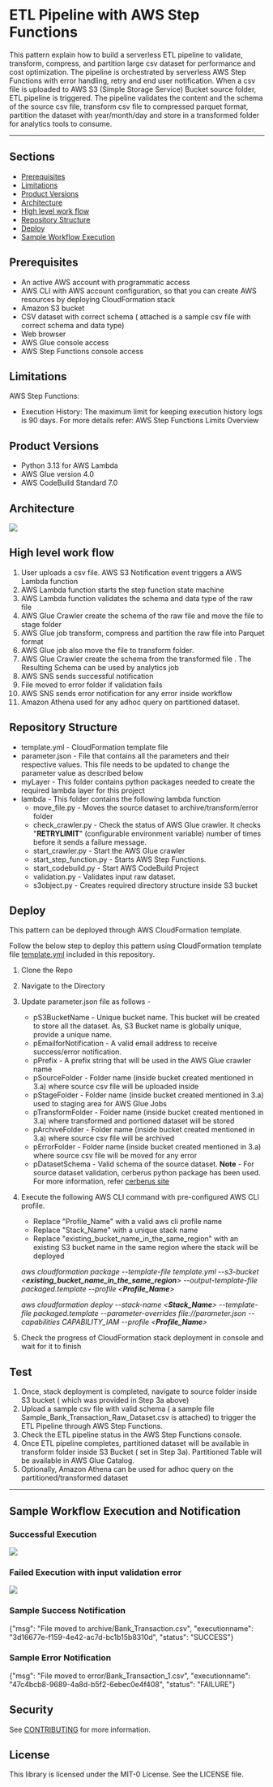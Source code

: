 # ETL Pipeline with AWS Step Functions


This pattern explain how to build a serverless  ETL pipeline to validate, transform, compress, 
and partition large csv dataset for performance and cost optimization. 
The pipeline is orchestrated by serverless AWS Step Functions with error handling, retry and end user notification.
When a csv file is uploaded to AWS S3 (Simple Storage Service) Bucket source folder, ETL pipeline is triggered. 
The pipeline validates the content and the schema of the source csv file, transform csv file to compressed parquet format, 
partition the dataset with year/month/day  and store in a transformed folder for  analytics tools to consume.


---

## Sections
- [Prerequisites](#Prerequisites)
- [Limitations](#Limitations)
- [Product Versions](#Product-Versions)
- [Architecture](#Architecture)
- [High level work flow](#High-level-work-flow)
- [Repository Structure](#Repository-Structure)
- [Deploy](#Deploy)
- [Sample Workflow Execution](#Sample-Workflow-Execution-and-Notification)

## Prerequisites 

* An active AWS account with programmatic access
* AWS CLI with AWS account configuration, so that you can create AWS resources by deploying CloudFormation  stack
* Amazon S3 bucket 
* CSV dataset with correct schema ( attached is a sample csv file with correct schema and data type)
* Web browser
* AWS Glue console access
* AWS Step Functions console access



## Limitations
AWS Step Functions:

- Execution History: The maximum limit for keeping execution history logs is 90 days.
For more details refer: 
AWS Step Functions Limits Overview

## Product Versions
* Python 3.13 for AWS Lambda
* AWS Glue version 4.0
* AWS CodeBuild Standard 7.0

## Architecture


<img src="images/ETL_Orchestration.jpg">


## High level work flow

1. User uploads a csv file. AWS S3 Notification event triggers a AWS Lambda function 
2. AWS Lambda function starts the step function state machine
3. AWS Lambda function validates the schema and data type of the raw file
4. AWS Glue Crawler create the schema of the raw file and move the file to stage folder
5. AWS Glue job transform, compress and partition the raw file into Parquet format
6. AWS Glue job also move the file to transform folder.
7. AWS Glue Crawler create the schema from the transformed file . The Resulting Schema can be used by analytics job
8. AWS SNS sends successful notification
9. File moved to error folder if validation fails
10. AWS SNS sends error notification for any error inside workflow
11. Amazon Athena used for any adhoc query on partitioned dataset. 

## Repository Structure
- template.yml - CloudFormation template file
- parameter.json - File that contains all the parameters and their respective values. This file needs to be updated to change the parameter value as described below
 - myLayer - This folder contains python packages needed to create the required lambda layer for this project
 - lambda - This folder contains the following lambda function
    - move_file.py - Moves the source dataset to archive/transform/error folder 
    - check_crawler.py - Check the status of AWS Glue crawler. It checks "**RETRYLIMIT**" (configurable environment variable) number of times before it sends a failure message. 
    - start_crawler.py - Start the AWS Glue crawler
    - start_step_function.py - Starts AWS Step Functions.
    - start_codebuild.py - Start AWS CodeBuild Project
    - validation.py - Validates input raw dataset. 
    - s3object.py - Creates required directory structure inside S3 bucket

## Deploy
This pattern can be deployed through AWS CloudFormation template.

Follow the below step to deploy this pattern using CloudFormation template file [template.yml](template.yml) included in this repository.

1.	Clone the Repo
2.	Navigate to the Directory
3.	Update parameter.json file as follows - 
    - pS3BucketName - Unique bucket name. This bucket will be created to store all the dataset. As, S3 Bucket name is globally unique, provide a unique name.
    - pEmailforNotification - A valid email address to receive success/error notification.
    - pPrefix - A prefix string that will be used in the AWS Glue crawler name
    - pSourceFolder - Folder name (inside bucket created mentioned in 3.a) where source csv file will be uploaded inside 
    - pStageFolder - Folder name (inside bucket created mentioned in 3.a) used to staging area for AWS Glue Jobs 
    - pTransformFolder - Folder name (inside bucket created mentioned in 3.a) where transformed and portioned dataset will be stored 
    - pArchiveFolder - Folder name (inside bucket created mentioned in 3.a) where source csv file will be archived 
    - pErrorFolder - Folder name (inside bucket created mentioned in 3.a) where source csv file will be moved for any error 
    - pDatasetSchema - Valid schema of the source dataset. **Note** - For source dataset validation, cerberus python package has been used. For more information, refer [cerberus site](https://cerberus-sanhe.readthedocs.io/usage.html#type)


4. Execute the following AWS CLI command with pre-configured AWS CLI profile. 
    - Replace "Profile_Name" with a valid aws cli profile name
    - Replace "Stack_Name" with a unique stack name
    - Replace "existing_bucket_name_in_the_same_region" with an existing S3 bucket name in the same region where the stack will be deployed

    *aws cloudformation package --template-file template.yml --s3-bucket <**existing_bucket_name_in_the_same_region**> --output-template-file packaged.template --profile <**Profile_Name**>*

    *aws cloudformation deploy --stack-name <**Stack_Name**> --template-file packaged.template  --parameter-overrides file://parameter.json --capabilities CAPABILITY_IAM --profile <**Profile_Name**>*
5.	Check the progress of CloudFormation stack deployment in console and wait for it to finish


## Test

1. Once, stack deployment is completed, navigate to source folder inside S3 bucket ( which was provided in Step 3a above)
2. Upload a sample csv file with valid schema ( a sample file Sample_Bank_Transaction_Raw_Dataset.csv is attached) to trigger the ETL Pipeline through AWS Step Functions.
3. Check the ETL pipeline status in the AWS Step Functions console.
4. Once ETL pipeline completes, partitioned dataset will be available in transform folder inside S3 Bucket ( set in Step 3a).
Partitioned Table will be available in AWS Glue Catalog. 
5. Optionally, Amazon Athena can be used for adhoc query on the partitioned/transformed dataset

---
## Sample Workflow Execution and Notification
### Successful Execution
<img src="images/Successful_Execution.png">


### Failed Execution with input validation error
<img src="images/Failed_Execution.png">



### Sample Success Notification

{"msg": "File moved to archive/Bank_Transaction.csv", "executionname": "3d16677e-f159-4e42-ac7d-bc1b15b8310d", "status": "SUCCESS"}

### Sample Error Notification
{"msg": "File moved to error/Bank_Transaction_1.csv", "executionname": "47c4bcb8-9689-4a8d-b5f2-6ebec0e4f408", "status": "FAILURE"}

## Security

See [CONTRIBUTING](CONTRIBUTING.md#security-issue-notifications) for more information.

## License
This library is licensed under the MIT-0 License. See the LICENSE file.

